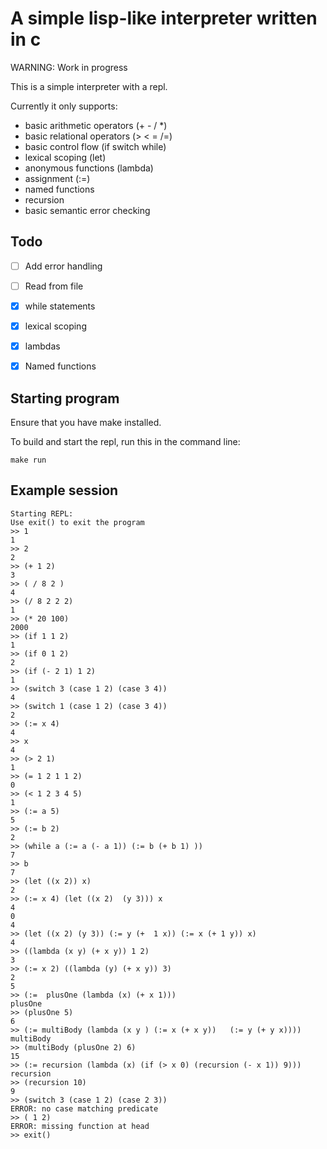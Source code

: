
# A simple lisp-like interpreter written in c

WARNING: Work in progress

This is a simple interpreter with a repl.

Currently it only supports:
- basic arithmetic operators (+ - / *)
- basic relational operators (> < = /=)
- basic control flow (if switch while)
- lexical scoping (let)
- anonymous functions (lambda)
- assignment (:=)
- named functions 
- recursion
- basic semantic error checking


## Todo
- [ ] Add error handling
- [ ] Read from file
- [x] while statements
- [x] lexical scoping
- [x] lambdas
- [x] Named functions




## Starting program
Ensure that you have make installed.

To build and start the repl, run this in the command line:

```
make run
```

## Example session
```
Starting REPL:
Use exit() to exit the program
>> 1
1
>> 2
2
>> (+ 1 2)
3
>> ( / 8 2 )
4
>> (/ 8 2 2 2)
1
>> (* 20 100)
2000
>> (if 1 1 2)
1
>> (if 0 1 2)
2
>> (if (- 2 1) 1 2)
1
>> (switch 3 (case 1 2) (case 3 4))
4
>> (switch 1 (case 1 2) (case 3 4))
2
>> (:= x 4)
4
>> x
4
>> (> 2 1)
1
>> (= 1 2 1 1 2)
0
>> (< 1 2 3 4 5)
1
>> (:= a 5)
5
>> (:= b 2)
2
>> (while a (:= a (- a 1)) (:= b (+ b 1) ))
7
>> b
7
>> (let ((x 2)) x)
2
>> (:= x 4) (let ((x 2)  (y 3))) x
4
0
4
>> (let ((x 2) (y 3)) (:= y (+  1 x)) (:= x (+ 1 y)) x)
4
>> ((lambda (x y) (+ x y)) 1 2)
3
>> (:= x 2) ((lambda (y) (+ x y)) 3)
2
5
>> (:=  plusOne (lambda (x) (+ x 1)))
plusOne
>> (plusOne 5)
6
>> (:= multiBody (lambda (x y ) (:= x (+ x y))   (:= y (+ y x))))
multiBody
>> (multiBody (plusOne 2) 6)
15
>> (:= recursion (lambda (x) (if (> x 0) (recursion (- x 1)) 9)))
recursion
>> (recursion 10)
9
>> (switch 3 (case 1 2) (case 2 3))
ERROR: no case matching predicate
>> ( 1 2)
ERROR: missing function at head
>> exit()
```


